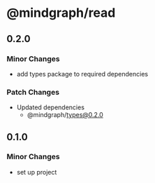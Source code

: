 # @mindgraph/read

## 0.2.0

### Minor Changes

- add types package to required dependencies

### Patch Changes

- Updated dependencies
  - @mindgraph/types@0.2.0

## 0.1.0

### Minor Changes

- set up project

